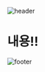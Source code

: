 ![header](https://capsule-render.vercel.app/api?type=waving&color=timeGradient&height=200&section=header&text=KIM%20DONGMIN&fontSize=90)


# 내용!!


![footer](https://capsule-render.vercel.app/api?type=waving&color=timeGradient&height=200&section=footer)
